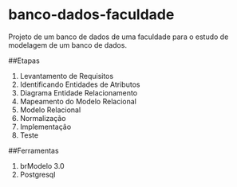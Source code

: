 # banco-dados-faculdade
Projeto de um banco de dados de uma faculdade para o estudo de modelagem de um banco de dados.

##Etapas
1. Levantamento de Requisitos
2. Identificando Entidades de Atributos
3. Diagrama Entidade Relacionamento
4. Mapeamento do Modelo Relacional
5. Modelo Relacional
6. Normalização
7. Implementação
8. Teste

##Ferramentas
1. brModelo 3.0
2. Postgresql

   
   

